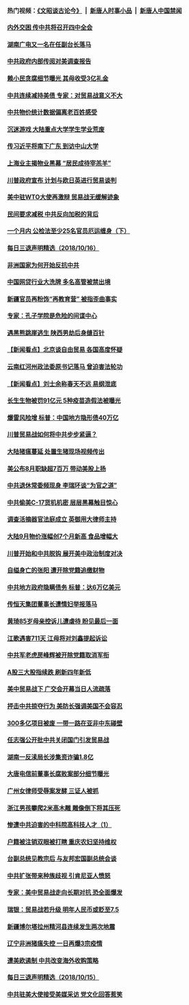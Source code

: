 #### 热门视频：[《文昭谈古论今》](https://github.com/gfw-breaker/wenzhao/blob/master/README.md?t=10170933) &nbsp;|&nbsp; [新唐人时事小品](https://github.com/gfw-breaker/ntdtv-comedy/blob/master/README.md?t=10170933) &nbsp;|&nbsp; [新唐人中国禁闻](https://github.com/gfw-breaker/ntdtv-news/blob/master/README.md?t=10170933)

#### [内外交困 传中共将召开四中全会](../pages/nsc413/n10789067.md?t=10170933) 

#### [湖南广电又一名在任副台长落马](../pages/nsc413/n10788986.md?t=10170933) 

#### [中共政府内部传阅对美调查报告](../pages/nsc413/n10788564.md?t=10170933) 

#### [赖小民贪腐细节曝光 其母收受3亿礼金](../pages/nsc413/n10788941.md?t=10170933) 

#### [中共连续减持美债 专家：对贸易战意义不大](../pages/nsc413/n10788856.md?t=10170933) 

#### [中共物价统计数据偏离老百姓感受](../pages/nsc413/n10787621.md?t=10170933) 

#### [沉迷游戏 大陆重点大学学生学业荒废](../pages/nsc413/n10787397.md?t=10170933) 

#### [传习近平将南下广东 到访中山大学](../pages/nsc413/n10788617.md?t=10170933) 

#### [上海业主揭物业黑幕 “居民成待宰羔羊”](../pages/nsc413/n10788075.md?t=10170933) 

#### [川普政府宣布 计划与欧日英进行贸易谈判](../pages/nsc413/n10788496.md?t=10170933) 


#### [美中驻WTO大使再激辩 贸易战无缓解迹象](../pages/nsc413/n10787893.md?t=10170933) 

#### [民间要求减税 中共反向加税的背后](../pages/nsc413/n10786778.md?t=10170933) 

#### [一个月内 公检法至少25名官员厄运缠身（下）](../pages/nsc413/n10766978.md?t=10170933) 

#### [每日三退声明精选（2018/10/16）](../pages/nsc413/n10788498.md?t=10170933) 

#### [非洲国家为何开始反抗中共](../pages/nsc413/n10788253.md?t=10170933) 

#### [中国网贷行业大洗牌 多名高管被禁出境](../pages/nsc413/n10788061.md?t=10170933) 

#### [新疆官员再粉饰“再教育营” 被指歪曲事实](../pages/nsc413/n10788067.md?t=10170933) 

#### [专家：孔子学院是危险的间谍中心](../pages/nsc413/n10746252.md?t=10170933) 

#### [遇黑熊跳崖逃生 陕西男劫后身缝百针](../pages/nsc413/n10788168.md?t=10170933) 

#### [【新闻看点】北京谈自由贸易 各国高度怀疑](../pages/nsc413/n10787737.md?t=10170933) 

#### [云南红河州政法委原书记落马 曾迫害法轮功](../pages/nsc413/n10788054.md?t=10170933) 

#### [【新闻看点】刘士余称春天不远 易纲泄底](../pages/nsc413/n10787735.md?t=10170933) 

#### [长生生物被罚91亿元 5种疫苗造假法被曝光](../pages/nsc413/n10787716.md?t=10170933) 

#### [爆雷风险增 标普：中国地方隐形债40万亿](../pages/nsc413/n10787844.md?t=10170933) 

#### [川普贸易战如何将中共步步紧逼？](../pages/nsc413/n10787983.md?t=10170933) 

#### [大陆猪瘟蔓延 处置生猪现场视频传出](../pages/nsc413/n10787847.md?t=10170933) 

#### [美公布8月职缺超7百万 带动美股上扬](../pages/nsc413/n10787888.md?t=10170933) 

#### [中共退休常委频现身 李瑞环谈“为官之道”](../pages/nsc413/n10787899.md?t=10170933) 

#### [中共偷美C-17货机机密 层层黑幕触目惊心](../pages/nsc413/n10787673.md?t=10170933) 

#### [调查活摘器官法庭成立 英御用大律师主持](../pages/nsc413/n10787477.md?t=10170933) 

#### [大陆9月物价涨幅创7个月新高 食品增幅大](../pages/nsc413/n10787724.md?t=10170933) 

#### [川普开始和中共脱钩 展开美中政治制度对决](../pages/nsc413/n10787732.md?t=10170933) 

#### [自缢身亡的张阳 遭开除党籍追缴财物](../pages/nsc413/n10787669.md?t=10170933) 

#### [中共地方政府隐瞒债务 标普：达6万亿美元](../pages/nsc413/n10787670.md?t=10170933) 


#### [传恒天集团董事长遭情妇举报落马](../pages/nsc413/n10787422.md?t=10170933) 

#### [黄琦85岁母亲控诉儿遭虐待 盼见最后一面](../pages/nsc413/n10787052.md?t=10170933) 

#### [江歌遇害711天 江母将对刘鑫提起诉讼](../pages/nsc413/n10787122.md?t=10170933) 

#### [中共军老虎房峰辉被开除党籍取消军衔](../pages/nsc413/n10787225.md?t=10170933) 

#### [A股三大股指续跌 刷新四年新低](../pages/nsc413/n10787107.md?t=10170933) 

#### [美中贸易战下 广交会开幕当日人流疏落](../pages/nsc413/n10787018.md?t=10170933) 

#### [抨击中共掠夺行为 美防长强调美国不会容忍](../pages/nsc413/n10787167.md?t=10170933) 

#### [300多亿项目被废 一带一路在亚非中东碰壁](../pages/nsc413/n10787144.md?t=10170933) 

#### [任志强公开批中共关闭国门引发贸易战](../pages/nsc413/n10786361.md?t=10170933) 

#### [湖南一反渎局长涉集资诈骗1.8亿](../pages/nsc413/n10786979.md?t=10170933) 

#### [大唐电信前董事长腐败案部分细节曝光](../pages/nsc413/n10786368.md?t=10170933) 

#### [广州女律师受辱案发酵 三证人被抓](../pages/nsc413/n10786674.md?t=10170933) 

#### [浙江男孩攀爬2米高木雕 雕像倒下将其压死](../pages/nsc413/n10786827.md?t=10170933) 

#### [惨遭中共迫害的中科院高科技人才（1）](../pages/nsc413/n10775982.md?t=10170933) 

#### [户籍被注销双眼被打瞎 重庆农妇坚持维权](../pages/nsc413/n10786299.md?t=10170933) 

#### [台副总统见教宗后 与友邦宏国副总统会谈](../pages/nsc413/n10786376.md?t=10170933) 

#### [中共扩张带来种族歧视 引肯尼亚人愤怒](../pages/nsc413/n10785883.md?t=10170933) 

#### [专家：美中贸易战走向长期对抗 恐全面爆发](../pages/nsc413/n10786185.md?t=10170933) 

#### [瑞银：贸易战若升级 明年人民币或贬至7.5](../pages/nsc413/n10786000.md?t=10170933) 

#### [新疆博尔塔拉州精河县连续发生两次地震](../pages/nsc413/n10786293.md?t=10170933) 

#### [辽宁非洲猪瘟失控 一日再爆3宗疫情](../pages/nsc413/n10785490.md?t=10170933) 

#### [遭美欧遏制 中共改变海外收购策略](../pages/nsc413/n10786157.md?t=10170933) 

#### [每日三退声明精选（2018/10/15）](../pages/nsc413/n10786289.md?t=10170933) 

#### [中共驻美大使接受美媒采访 党文化回答惹笑](../pages/nsc413/n10785820.md?t=10170933) 


